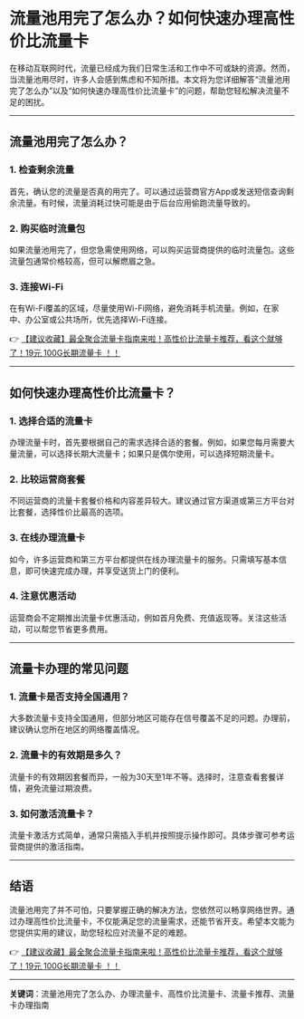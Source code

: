 # 流量池用完了怎么办？如何快速办理高性价比流量卡

在移动互联网时代，流量已经成为我们日常生活和工作中不可或缺的资源。然而，当流量池用尽时，许多人会感到焦虑和不知所措。本文将为您详细解答“流量池用完了怎么办”以及“如何快速办理高性价比流量卡”的问题，帮助您轻松解决流量不足的困扰。

---

## 流量池用完了怎么办？

### 1. **检查剩余流量**
首先，确认您的流量是否真的用完了。可以通过运营商官方App或发送短信查询剩余流量。有时候，流量消耗过快可能是由于后台应用偷跑流量导致的。

### 2. **购买临时流量包**
如果流量池用完了，但您急需使用网络，可以购买运营商提供的临时流量包。这些流量包通常价格较高，但可以解燃眉之急。

### 3. **连接Wi-Fi**
在有Wi-Fi覆盖的区域，尽量使用Wi-Fi网络，避免消耗手机流量。例如，在家中、办公室或公共场所，优先选择Wi-Fi连接。

👉 [【建议收藏】最全聚合流量卡指南来啦！高性价比流量卡推荐，看这个就够了！19元 100G长期流量卡 ！！](https://bit.ly/Liuliangka)

---

## 如何快速办理高性价比流量卡？

### 1. **选择合适的流量卡**
办理流量卡时，首先要根据自己的需求选择合适的套餐。例如，如果您每月需要大量流量，可以选择长期大流量卡；如果只是偶尔使用，可以选择短期流量卡。

### 2. **比较运营商套餐**
不同运营商的流量卡套餐价格和内容差异较大。建议通过官方渠道或第三方平台对比套餐，选择性价比最高的选项。

### 3. **在线办理流量卡**
如今，许多运营商和第三方平台都提供在线办理流量卡的服务。只需填写基本信息，即可快速完成办理，并享受送货上门的便利。

### 4. **注意优惠活动**
运营商会不定期推出流量卡优惠活动，例如首月免费、充值返现等。关注这些活动，可以帮您节省更多费用。

---

## 流量卡办理的常见问题

### 1. **流量卡是否支持全国通用？**
大多数流量卡支持全国通用，但部分地区可能存在信号覆盖不足的问题。办理前，建议确认您所在地区的网络覆盖情况。

### 2. **流量卡的有效期是多久？**
流量卡的有效期因套餐而异，一般为30天至1年不等。选择时，注意查看套餐详情，避免流量过期浪费。

### 3. **如何激活流量卡？**
流量卡激活方式简单，通常只需插入手机并按照提示操作即可。具体步骤可参考运营商提供的激活指南。

---

## 结语

流量池用完了并不可怕，只要掌握正确的解决方法，您依然可以畅享网络世界。通过办理高性价比流量卡，不仅能满足您的流量需求，还能节省开支。希望本文能为您提供实用的建议，助您轻松应对流量不足的难题。

👉 [【建议收藏】最全聚合流量卡指南来啦！高性价比流量卡推荐，看这个就够了！19元 100G长期流量卡 ！！](https://bit.ly/Liuliangka)

---

**关键词**：流量池用完了怎么办、办理流量卡、高性价比流量卡、流量卡推荐、流量卡办理指南